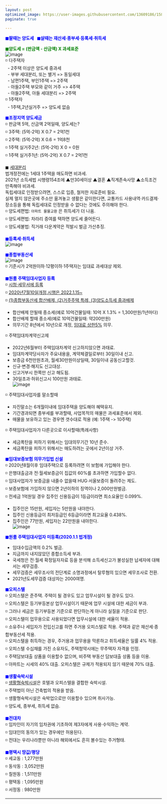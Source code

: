 ```yaml
---
layout: post
optimized_image: https://user-images.githubusercontent.com/13609186/158834851-5c5d7736-001b-448d-8bb6-eb99f2f16233.jpg
paginate: true

---
```

<span style="color:blue">**◼팔때는 양도세 &nbsp;&nbsp;◼살때는 재산세·종부세·등록세·취득세**</span><br>

<span style="color:green">**◼양도세 = (판금액 - 산금액) X 과세표준**</span><br>
![image](https://thumb.mt.co.kr/06/2021/05/2021051314510663694_1.jpg/dims/optimize/) <br>
◽ 다주택자 <br>
&nbsp; - 2주택 이상은 양도세 중과세 <br>
&nbsp; - 부부 세대분리, 또는 별거 => 동일세대 <br>
&nbsp; - 남편1주택, 부인1주택 => 2주택 <br>
&nbsp; - 아들2주택 부모와 같이 거주 => 4주택 <br>
&nbsp; - 아들2주택, 아들 세대분리 => 2주택 <br>
◽ 1주택자 <br>
&nbsp; - 1주택,2년실거주 => 양도세 없슴<br>

<span style="color:blue">**◼조정지역 양도세금**</span> <br>
◽ 판금액 5억, 산금액 2억일때, 양도세는? <br>
◽ 3주택: (5억-2억) X 0.7 = 2억1천 <br>
◽ 2주택: (5억-2억) X 0.6 = 1억8천 <br>
◽ 1주택 실거주2년: (5억-2억) X 0 =  0원 <br>
◽ 1주택 실거주1년: (5억-2억) X 0.7 = 2억1천 <br>

◼ [세대분리](https://www.mylawstory.com/3475/)<br>
법개정전에는 1세대 1주택을 매도하면 비과세. <br>
2021년 소득세법 시행령154조에 ▲만30세이상 ▲결혼 ▲직계존속사망 ▲소득조건 만족해야 비과세.<br>
독립세대로 인정받으려면, 스스로 입증, 철저한 자료준비 필요.<br>
실제 멀지 않은곳에 주소만 옮겨놓고 생활은 같이한다면, 교통카드 사용내역·카드결제·장소등을 통해 독립세대로 인정받을 수 없다는 것에도 주의해야 한다. <br>
◽ 양도세편법: `아파트 물물교환` 은 취득세가 더 나옴.<br>
◽ 양도세편법: 차라리 증여를 택하면 양도세 줄어든다.<br>
◽ 양도세불법: 직거래 다운계약은 적발시 벌금 가산추징.<br>

<span style="color:blue">**◼등록세·취득세**</span><br>
![image](https://t1.daumcdn.net/cfile/blog/2211B6395891DCA237)<br>

<span style="color:blue">**◼종합부동산세**</span><br>
![image](http://cdn.bizwatch.co.kr/news/photo/2019/01/24/0e367ee0334549d9740249280791160d112724.jpg)<br>
◽ 기준시가 2억원이하·12평이하·1주택자는 임대료 과세대상 제외.<br>

<span style="color:blue">**◼원룸 주택임대사업자 등록**</span><br>
◽ [시청·세무서에 등록](https://easylaw.go.kr/CSP/CnpClsMain.laf?popMenu=ov&csmSeq=864&ccfNo=4&cciNo=1&cnpClsNo=1)<br>
◽ [2020년7월10일개정,시행은 2022.1.15~](https://www.law.go.kr/LSW/LsiJoLinkP.do?docType=&lsNm=%EB%AF%BC%EA%B0%84%EC%9E%84%EB%8C%80%EC%A3%BC%ED%83%9D%EC%97%90+%EA%B4%80%ED%95%9C+%ED%8A%B9%EB%B3%84%EB%B2%95&joNo=&languageType=KO&paras=1#)<br>
◽ [(1)종합부동산세 합산배제, (2)거주주택 특례, (3)양도소득세 중과배제](https://www.yna.co.kr/view/AKR20200914076700002)<br>
 - 합산배제 안될때 종소세(예로 10억건물일때: 10억 X 1.3% = 1,300만원/1년마다)<br>
 - 합산배제 할때 종소세(예로 10억건물일때: 약200만원)<br>
 - 의무기간 8년에서 10년으로 개정, [임대료 상한5%](https://www.mylawstory.com/660/) 의무.<br>

◽ 주택임대차계약신고제<br>
 - 2022년6월부터 주택임대차계약 신고하지않으면 과태료.<br>
 - 임대차계약당사자가 주요내용을, 계약체결일로부터 30일이내 신고.<br>
 - 보증금 6천만원초과, 월세30만원이상일때, 30일이내 공동신고할것. <br>
 - 신규·변경·해지도 신고대상.<br>
 - 신고거부시 한쪽만 신고 해도됨.<br>
 - 30일초과·허위신고시 100만원 과태료.<br>
![image](https://img1.daumcdn.net/thumb/R1280x0/?scode=mtistory2&fname=https%3A%2F%2Fblog.kakaocdn.net%2Fdn%2FHDmuw%2FbtqEtFXBeN6%2FqoY0kHGZKTBPITFmd3IBD0%2Fimg.png)<br>

◽ 주택임대사업자를 말소할때<br>
 - 자진말소는 6개월이내에 임대주택을 양도해야 혜택유지.<br>
 - 기간경과되면 종부세를 부과할때, 사업목적의 매물은 과세표준에서 제외.<br>
 - 매물을 보유하고 있는 경우엔 갯수대로 적용 (예: 1주택 -> 10주택)<br>

◽ 주택임대사업자가 다른곳으로 이사할때(특례사항)<br>
 - 세금폭탄을 피하기 위해서는 임대의무기간 10년 준수.<br>
 - 세금폭탄을 피하기 위해서는 매도하려는 곳에서 2년이상 거주.<br>

<span style="color:blue">**◼임대보증보험 의무가입법 신설**</span><br>
◽ 2020년8월이후 임대주택으로 등록하려면 이 보험에 가입해야 한다. <br>
◽ 은행대출금과 전·월세보증금이 집값의 60%를 초과하면 가입할수 없다. <br>
◽ 임대사업자가 보증금을 내줄수 없을때 HUG·서울보증이 돌려주는 제도. <br>
◽ 보증보험에 가입하지 않으면 2년이하의 징역이나 2,000만원벌금. <br>
◽ 전세금 1억원일 경우 집주인 신용등급이 1등급이라면 최소요율인 0.099%. <br>
 - 집주인은 15만원, 세입자는 5만원을 내야한다. <br>
 - 집주인 신용등급이 최저등급인 6등급이라면 최고요율 0.438%. <br>
 - 집주인은 77만원, 세입자는 22만원을 내야한다. <br>
![image](https://img.hankyung.com/photo/202008/01.23519684.1.jpg) <br>

<span style="color:blue">**◼원룸 주택임대사업자 미등록(2020.1.1 법개정)**</span><br>
 - 임대수입금액의 0.2% 벌금.<br>
 - 지금까지 내지않았던 종합소득세 부과.<br>
 - 국세청은 전·월세 확정일자자료 등을 분석해 소득세신고가 불성실한 납세자에 대해서는 세무검증.<br>
 - 세무검증은 세무조사의 전단계로 소명과정에서 탈루혐의 있으면 세무조사로 전환. <br>
 - 2021년도세무검증 대상자는 2000여명.<br>

<span style="color:blue">**◼오피스텔**</span><br>
◽ 오피스텔은 준주택. 주택이 될 경우도 있고 업무시설이 될 경우도 있다.<br>
◽ 오피스텔은 등기부등본상 업무시설이기 때문에 업무 시설에 대한 세금이 부과.<br>
◽ 그러나 세금은 등기부등본 기준으로 판단하는게 아니라 실질을 기준으로 판단.<br>
◽ 오피스텔이 업무용으로 사용되었다면 업무시설에 대한 세율이 적용.<br>
◽ 소유주나 세입자가 전입신고를 하면 주거용 오피스텔로 적용. 주택과 같은 재산세·종합부동산세 적용.<br>
◽ 오피스텔을 취득하는 경우, 주거용과 업무용을 막론하고 취득세율은 일률 4% 적용.<br>
◽ 오피스텔 수십채를 가진 소유자도, 주택청약시에는 무주택자 자격을 인정.<br>
◽ 주택담보대출 상품을 이용할수 없으며, 비주택 부동산 담보대출 상품 등을 이용.<br>
◽ 아파트는 시세의 40% 대출. 오피스텔은 규제가 적용되지 않기 때문에 70% 대출.<br>

<span style="color:blue">**◼생활숙박시설**</span><br>
◽ [생활형숙박시설](https://www.bizhankook.com/bk/article/22709)은 호텔과 오피스텔을 결합한 숙박시설. <br>
◽ 주택법이 아닌 건축법의 적용을 받음.<br>
◽ 생활형숙박시설은 숙박업으로만 이용할수 있으며 취사가능.<br>
◽ 양도세, 종부세, 취득세 없슴.<br>

<span style="color:blue">**◼전대차**</span><br>
◽ 임차인이 자기의 임차권에 기초하여 제3자에게 사용·수익하는 계약. <br>
◽ 임대인의 동의가 있는 경우에만 허용된다.<br>
◽ 전대는 우리나라뿐만 아니라 해외에서도 흔히 볼수있는 주거형태.<br>

<span style="color:blue">**◼평택시 땅값/평당**</span><br>
◽ 세교동 : 1,277만원<br>
◽ 동삭동 : 3,052만원<br>
◽ 칠원동 : 1,511만원<br>
◽ 평택동 : 1,095만원<br>
◽ 서정동 : 980만원<br>


---

